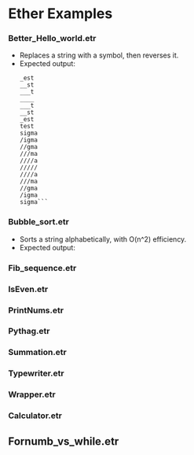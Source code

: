 # Ether Examples

### Better_Hello_world.etr
* Replaces a string with a symbol, then reverses it.
* Expected output:
  ```test
  _est
  __st
  ___t
  ____
  ___t
  __st
  _est
  test
  sigma
  /igma
  //gma
  ///ma
  ////a
  /////
  ////a
  ///ma
  //gma
  /igma
  sigma```

### Bubble_sort.etr
* Sorts a string alphabetically, with O(n^2) efficiency.
* Expected output:

### Fib_sequence.etr

### IsEven.etr

### PrintNums.etr

### Pythag.etr

### Summation.etr

### Typewriter.etr

### Wrapper.etr

### Calculator.etr

## Fornumb_vs_while.etr
